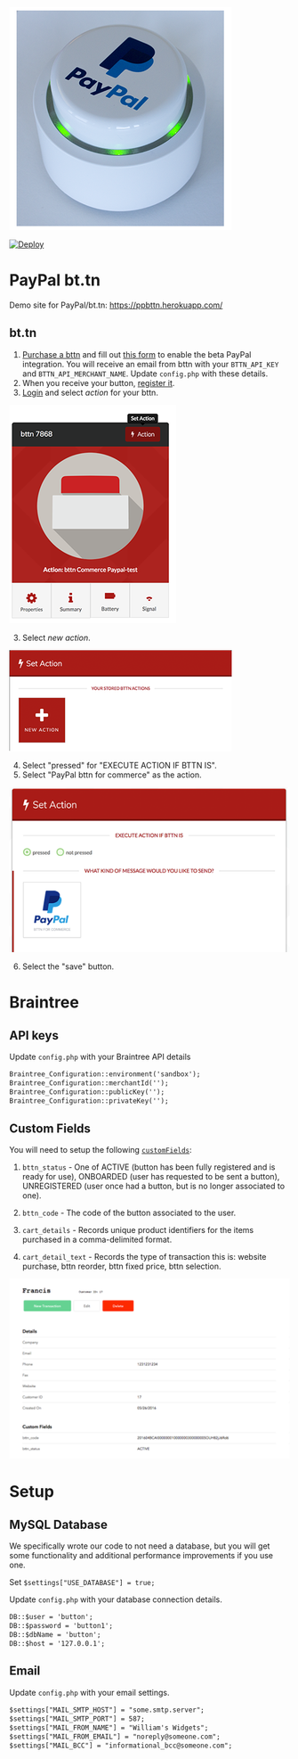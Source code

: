 ![PayPal Logo](web/img/PayPal_bttn.png)

[![Deploy](https://www.herokucdn.com/deploy/button.svg)](https://heroku.com/deploy)

# PayPal bt.tn
Demo site for PayPal/bt.tn: https://ppbttn.herokuapp.com/

## bt.tn
1. [Purchase a bttn](https://bt.tn/shop/) and fill out [this form](https://docs.google.com/forms/d/e/1FAIpQLSduzTRXBxVta8gstoG37mIWVPyL7sXdbDso3jxPpJZrYOFUJQ/viewform) to enable the beta PayPal integration.  You will receive an email from bttn with your `BTTN_API_KEY` and `BTTN_API_MERCHANT_NAME`. Update `config.php` with these details.
1. When you receive your button, [register it](https://my.bt.tn/register).
2. [Login](https://my.bt.tn/) and select *action* for your bttn.

 ![set action](web/img/bttn_set_action.png)
 
3. Select *new action*.

  ![new action selection](web/img/bttn_new_action_selection.png)

4. Select "pressed" for "EXECUTE ACTION IF BTTN IS".
5. Select "PayPal bttn for commerce" as the action.

  ![new action](web/img/bttn_new_action.png)

6. Select the "save" button.


# Braintree
## API keys
Update `config.php` with your Braintree API details
```
Braintree_Configuration::environment('sandbox');
Braintree_Configuration::merchantId('');
Braintree_Configuration::publicKey('');
Braintree_Configuration::privateKey('');
```

## Custom Fields
You will need to setup the following [`customFields`](https://articles.braintreepayments.com/control-panel/custom-fields):

1. `bttn_status` - One of ACTIVE (button has been fully registered and is ready for use), ONBOARDED (user has requested to be sent a button), UNREGISTERED (user once had a button, but is no longer associated to one).

2. `bttn_code` - The code of the button associated to the user.

3. `cart_details` - Records unique product identifiers for the items purchased in a comma-delimited format.

4. `cart_detail_text` - Records the type of transaction this is: website purchase, bttn reorder, bttn fixed price, bttn selection.

![Braintree Custom Fields](web/img/braintree_customer_vault_screenshot.png)


# Setup
## MySQL Database
We specifically wrote our code to not need a database, but you will get some functionality and additional performance improvements if you use one.

Set `$settings["USE_DATABASE"] = true;`

Update `config.php` with your database connection details.
```
DB::$user = 'button';
DB::$password = 'button1';
DB::$dbName = 'button';
DB::$host = '127.0.0.1';
```

## Email
Update `config.php` with your email settings.
```
$settings["MAIL_SMTP_HOST"] = "some.smtp.server";
$settings["MAIL_SMTP_PORT"] = 587;
$settings["MAIL_FROM_NAME"] = "William's Widgets";
$settings["MAIL_FROM_EMAIL"] = "noreply@someone.com";
$settings["MAIL_BCC"] = "informational_bcc@someone.com";
```
